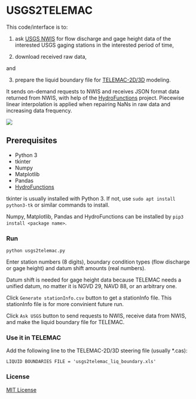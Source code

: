 # USGS2TELEMAC

This code/interface is to: 

1) ask [USGS NWIS](https://waterdata.usgs.gov/nwis) for flow discharge and gage height data of the interested USGS gaging stations in the interested period of time, 

2) download received raw data, 

and 

3) prepare the liquid boundary file for [TELEMAC-2D/3D](http://www.opentelemac.org/) modeling. 

It sends on-demand requests to NWIS and receives JSON format data returned from NWIS, with help of the [HydroFunctions](https://github.com/mroberge/hydrofunctions) project. Piecewise linear interpolation is applied when repairing NaNs in raw data and increasing data frequency.

![](https://github.com/ZhiLiHydro/USGS2TELEMAC/blob/master/img/capture.jpg)

## Prerequisites

* Python 3
* tkinter
* Numpy
* Matplotlib
* Pandas
* [HydroFunctions](https://github.com/mroberge/hydrofunctions)

tkinter is usually installed with Python 3. If not, use `sudo apt install python3-tk` or similar commands to install.

Numpy, Matplotlib, Pandas and HydroFunctions can be installed by `pip3 install <package name>`.


### Run

```
python usgs2telemac.py
```

Enter station numbers (8 digits), boundary condition types (flow discharge or gage height) and datum shift amounts (real numbers). 

Datum shift is needed for gage height data because TELEMAC needs a unified datum, no matter it is NGVD 29, NAVD 88, or an arbitrary one.

Click `Generate stationInfo.csv` button to get a stationInfo file. This stationInfo file is for more convinient future run.

Click `Ask USGS` button to send requests to NWIS, receive data from NWIS, and make the liquid boundary file for TELEMAC.

### Use it in TELEMAC

Add the following line to the TELEMAC-2D/3D steering file (usually *.cas):

```
LIQUID BOUNDARIES FILE = 'usgs2telemac_liq_boundary.xls'
```

### License

[MIT License](https://github.com/ZhiLiHydro/USGS2TELEMAC/blob/master/LICENSE)
